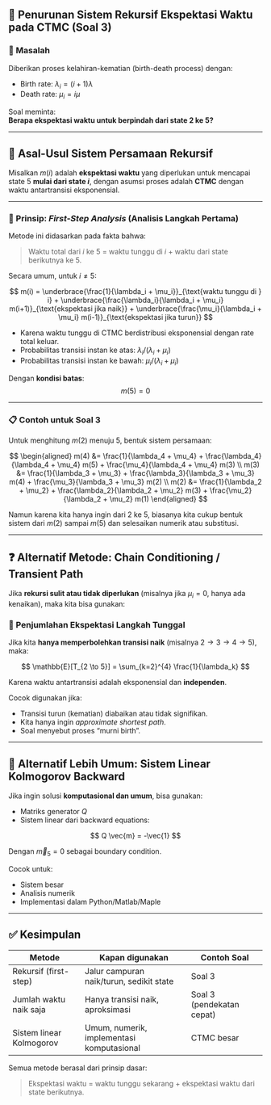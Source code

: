 ## 🔄 Penurunan Sistem Rekursif Ekspektasi Waktu pada CTMC (Soal 3)

### 📄 Masalah

Diberikan proses kelahiran-kematian (birth-death process) dengan:

- Birth rate: $\lambda_i = (i+1)\lambda$
- Death rate: $\mu_i = i\mu$

Soal meminta:  
**Berapa ekspektasi waktu untuk berpindah dari state 2 ke 5?**

---

## 📐 Asal-Usul Sistem Persamaan Rekursif

Misalkan $m(i)$ adalah **ekspektasi waktu** yang diperlukan untuk mencapai state 5 **mulai dari state $i$**, dengan asumsi proses adalah **CTMC** dengan waktu antartransisi eksponensial.

---

### 🧠 Prinsip: *First-Step Analysis* (Analisis Langkah Pertama)

Metode ini didasarkan pada fakta bahwa:
> Waktu total dari $i$ ke 5 = waktu tunggu di $i$ + waktu dari state berikutnya ke 5.

Secara umum, untuk $i \neq 5$:

$$
m(i) = \underbrace{\frac{1}{\lambda_i + \mu_i}}_{\text{waktu tunggu di } i} + 
\underbrace{\frac{\lambda_i}{\lambda_i + \mu_i} m(i+1)}_{\text{ekspektasi jika naik}} +
\underbrace{\frac{\mu_i}{\lambda_i + \mu_i} m(i-1)}_{\text{ekspektasi jika turun}}
$$

- Karena waktu tunggu di CTMC berdistribusi eksponensial dengan rate total keluar.
- Probabilitas transisi instan ke atas: $\lambda_i / (\lambda_i + \mu_i)$
- Probabilitas transisi instan ke bawah: $\mu_i / (\lambda_i + \mu_i)$

Dengan **kondisi batas**:
$$
m(5) = 0
$$

---

### 📋 Contoh untuk Soal 3

Untuk menghitung $m(2)$ menuju 5, bentuk sistem persamaan:

$$
\begin{aligned}
m(4) &= \frac{1}{\lambda_4 + \mu_4} + \frac{\lambda_4}{\lambda_4 + \mu_4} m(5) + \frac{\mu_4}{\lambda_4 + \mu_4} m(3) \\
m(3) &= \frac{1}{\lambda_3 + \mu_3} + \frac{\lambda_3}{\lambda_3 + \mu_3} m(4) + \frac{\mu_3}{\lambda_3 + \mu_3} m(2) \\
m(2) &= \frac{1}{\lambda_2 + \mu_2} + \frac{\lambda_2}{\lambda_2 + \mu_2} m(3) + \frac{\mu_2}{\lambda_2 + \mu_2} m(1)
\end{aligned}
$$

Namun karena kita hanya ingin dari 2 ke 5, biasanya kita cukup bentuk sistem dari $m(2)$ sampai $m(5)$ dan selesaikan numerik atau substitusi.

---

## ❓ Alternatif Metode: **Chain Conditioning / Transient Path**

Jika **rekursi sulit atau tidak diperlukan** (misalnya jika $\mu_i = 0$, hanya ada kenaikan), maka kita bisa gunakan:

### 🎯 Penjumlahan Ekspektasi Langkah Tunggal

Jika kita **hanya memperbolehkan transisi naik** (misalnya $2 \to 3 \to 4 \to 5$), maka:

$$
\mathbb{E}[T_{2 \to 5}] = \sum_{k=2}^{4} \frac{1}{\lambda_k}
$$

Karena waktu antartransisi adalah eksponensial dan **independen**.

Cocok digunakan jika:

- Transisi turun (kematian) diabaikan atau tidak signifikan.
- Kita hanya ingin *approximate shortest path*.
- Soal menyebut proses “murni birth”.

---

## 🧮 Alternatif Lebih Umum: **Sistem Linear Kolmogorov Backward**

Jika ingin solusi **komputasional dan umum**, bisa gunakan:

- Matriks generator $Q$
- Sistem linear dari backward equations:

$$
Q \vec{m} = -\vec{1}
$$

Dengan $\vec{m}_5 = 0$ sebagai boundary condition.

Cocok untuk:
- Sistem besar
- Analisis numerik
- Implementasi dalam Python/Matlab/Maple

---

## ✅ Kesimpulan

| Metode                   | Kapan digunakan                                  | Contoh Soal |
|--------------------------|--------------------------------------------------|-------------|
| Rekursif (first-step)    | Jalur campuran naik/turun, sedikit state         | Soal 3      |
| Jumlah waktu naik saja   | Hanya transisi naik, aproksimasi                 | Soal 3 (pendekatan cepat) |
| Sistem linear Kolmogorov | Umum, numerik, implementasi komputasional        | CTMC besar  |

Semua metode berasal dari prinsip dasar:  
> Ekspektasi waktu = waktu tunggu sekarang + ekspektasi waktu dari state berikutnya.
